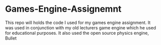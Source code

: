 Games-Engine-Assignemnt
=======================

This repo will holds the code I used for my games engine assignment. It was used in conjunction with my old lecturers game engine which he used for educational purposes. It also used the open source physics engine, Bullet
